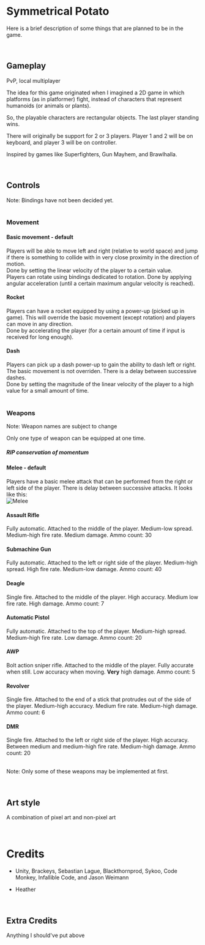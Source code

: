 # Symmetrical Potato
Here is a brief description of some things that are planned to be in the game.  

&nbsp;

## **Gameplay**
PvP, local multiplayer  

The idea for this game originated when I imagined a 2D game in which platforms (as in platformer) fight, instead of characters that represent humanoids (or animals or plants).

So, the playable characters are rectangular objects. The last player standing wins.

There will originally be support for 2 or 3 players. Player 1 and 2 will be on keyboard, and player 3 will be on controller.

Inspired by games like Superfighters, Gun Mayhem, and Brawlhalla.

&nbsp;

## **Controls**
Note: Bindings have not been decided yet.  
&nbsp;

### Movement
#### Basic movement - default
Players will be able to move left and right (relative to world space) and jump if there is something to collide with in very close proximity in the direction of motion.  
Done by setting the linear velocity of the player to a certain value.  
Players can rotate using bindings dedicated to rotation. Done by applying angular acceleration (until a certain maximum angular velocity is reached).

#### Rocket
Players can have a rocket equipped by using a power-up (picked up in game). This will override the basic movement (except rotation) and players can move in any direction.  
Done by accelerating the player (for a certain amount of time if input is received for long enough).

#### Dash
Players can pick up a dash power-up to gain the ability to dash left or right. The basic movement is not overriden. There is a delay between successive dashes.  
Done by setting the magnitude of the linear velocity of the player to a high value for a small amount of time.  
&nbsp;

### Weapons
Note: Weapon names are subject to change

Only one type of weapon can be equipped at one time.

##### RIP conservation of momentum
#### Melee - default
Players have a basic melee attack that can be performed from the right or left side of the player. There is delay between successive attacks. It looks like this:  
![Melee](https://raw.githubusercontent.com/GaryT01000111/SymmetricalPotato_p/master/images/SymmetricalPotatoMelee.png)

#### Assault Rifle
Fully automatic. Attached to the middle of the player. Medium-low spread. Medium-high fire rate. Medium damage. Ammo count: 30

#### Submachine Gun
Fully automatic. Attached to the left or right side of the player. Medium-high spread. High fire rate. Medium-low damage. Ammo count: 40

#### Deagle
Single fire. Attached to the middle of the player. High accuracy. Medium low fire rate. High damage. Ammo count: 7

#### Automatic Pistol
Fully automatic. Attached to the top of the player. Medium-high spread. Medium-high fire rate. Low damage. Ammo count: 20

#### AWP
Bolt action sniper rifle. Attached to the middle of the player. Fully accurate when still. Low accuracy when moving. **Very** high damage. Ammo count: 5

#### Revolver
Single fire. Attached to the end of a stick that protrudes out of the side of the player. Medium-high accuracy. Medium fire rate. Medium-high damage. Ammo count: 6

#### DMR
Single fire. Attached to the left or right side of the player. High accuracy. Between medium and medium-high fire rate. Medium-high damage. Ammo count: 20  
&nbsp;

Note: Only some of these weapons may be implemented at first.

&nbsp;

## **Art style**
A combination of pixel art and non-pixel art

&nbsp;

# Credits
- Unity, Brackeys, Sebastian Lague, Blackthornprod, Sykoo, Code Monkey, Infallible Code, and Jason Weimann

- Heather

&nbsp;

## Extra Credits
Anything I should've put above